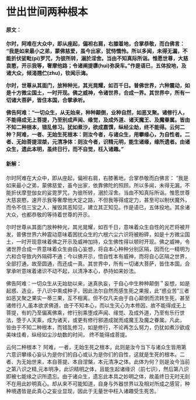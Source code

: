 # 世出世间两种根本

#### 原文：

**尔时，阿难在大众中，即从座起，偏袒右肩，右膝着地，合掌恭敬，而白佛言： “我是如来最小之弟，蒙佛慈爱，虽今出家，犹恃憍怜。所以多闻，未得无漏，不能折伏娑毗(pi)罗咒，为彼所转，溺於淫舍。当由不知真际所诣。惟愿世尊，大慈哀愍，开示我等，奢摩他路；令诸阐提隳(hui)弥戾车。”作是语已，五体投地，及诸大众，倾渴翘伫(zhu)，钦闻示诲。**

**尔时，世尊从其面门，放种种光，其光晃耀，如百千日。普佛世界，六种震动，如是十方微尘国土，一时开现。佛之威神，令诸世界，合成一界。其世界中，所有一切诸大菩萨，皆住本国，合掌承听。**

**佛告阿难：“一切众生，从无始来，种种颠倒，业种自然，如恶叉聚。诸修行人，不能得成无上菩提，乃至别成声闻、缘觉，及成外道、诸天魔王、及魔眷属。皆由不知二种根本，错乱修习。犹如煮沙，欲成嘉馔，纵经尘劫，终不能得。云何二种？阿难，一者、无始生死根本：则汝今者，与诸众生，用攀缘心，为自性者。二者、无始菩提涅桀，元清净体：则汝今者，识精元明，能生诸缘，缘所遗者。由诸众生，遗此本明，虽终日行，而不自觉，枉入诸趣。”**

#### 新解：

尔时阿难在大众中，即从座起，偏袒右肩，右膝著地，合掌恭敬而白佛言： “我是如来最小之弟，蒙佛慈爱，虽今出家，依靠佛陀的照顾。所以多闻，未得无漏，不能折伏摩登伽女的娑毘罗咒，为彼所转，溺於淫舍。当由不知真际所诣。惟愿世尊大慈哀愍，速开示我等奢摩他大定之路，不但我等得成定力，甚至可以制伏魔外，而令不信三宝之人，摧毁其恶知见，建立其正知见。作是语已，五体投地。其余诸大众，也都恭敬的等待着世尊的开示。

尔时世尊从其面门放种种光，其光晃耀，如百千日，意味着众生自性的光芒将被开发，普佛世界六种震动意味着困扰众生的六根六尘六识将被粉碎，如是十方微尘国土，一时开现意味着佛之开示及威神加持，众生佛性得以顿时开现。佛之威神，令诸世界合成一界意味着众生由自心妄想，将自本心种种分别区隔，因而化一精明为六和合导致内外隔碍不通；今以佛开示，悟自性本有威神，而将自心区隔之世界，全部打通，故至圆通，而还成一真。其世界中，所有一切诸大菩萨，皆住本国，合掌承听意味着诸识不动不起，以清净本心，恭持如来妙法。

佛告阿难：一切众生从无始劫以来，迷真执妄，于自心中生种种颠倒＂妄想，如是起惑、造业，于八识中熏成种子，因此法尔自然而感生死之果报，此“惑业苦”三者如恶叉聚之果实一蒂三果，互不相离。但不仅凡夫由于自心颠倒而流转生死，甚至诸修行人,虽本欲求佛道，由于不知本心，而以生灭心为本修因，故不能得成无上菩提，有的乃至偏离佛乘，修行别乘堕成声闻、缘觉、及成外道，乃至有乐行世法，堕于人天乘，成为诸天，或更有修行邪道成就而成魔王及魔之眷属。凡此， 皆由于不知二种根本，而错乱修习，如是修行，不论再怎么努力，仍犹如煮沙欲成美味佳肴，纵经如尘沙劫数的时间， 终不能得成菩提。

云何二种根本？ 阿难，一者，无始生死之根本，此则是汝今当下与诸众生皆用第六意识攀缘心妄认为是你们的自心或认为是你们的自性，这就是生死的根本。二者、为无始世来，本自菩提、本自涅槃，本元清净之体。此体为何？则是汝今当前之第八识之精,元本明净，此识精明之体，且能生起诸缘识（前七识），然后第八识即被七能缘之识所遗忘。由于诸众生，遗忘此本具之妙明之体，故虽终日无时无刻不在用此妙明真心。却从来不可能知道，自身与外器世界以及相对所成之感官，种种境遇皆是此真心之妄业显现，因此于无量世中枉入诸趣受生死苦。